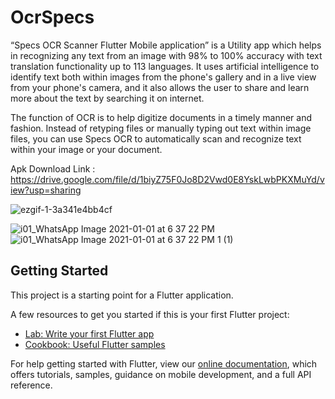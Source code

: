 # OcrSpecs

“Specs OCR Scanner Flutter Mobile application” is a Utility app which helps in recognizing any text from an image with 98% to 100% accuracy with text translation functionality up to 113 languages. It uses artificial intelligence to identify text both within images from the phone's gallery and in a live view from your phone's camera, and it also allows the user to share and learn more about the text by searching it on internet.

The function of OCR is to help digitize documents in a timely manner and fashion. Instead of retyping files or manually typing out text within image files, you can use Specs OCR to automatically scan and recognize text within your image or your document.


Apk Download Link : https://drive.google.com/file/d/1biyZ75F0Jo8D2Vwd0E8YskLwbPKXMuYd/view?usp=sharing

![ezgif-1-3a341e4bb4cf](https://user-images.githubusercontent.com/47140660/103439541-ca091c00-4c63-11eb-93d1-4d628e415f61.gif)

![i01_WhatsApp Image 2021-01-01 at 6 37 22 PM](https://user-images.githubusercontent.com/47140660/103439419-b14c3680-4c62-11eb-9b82-dfca8945a04f.jpeg)
![i01_WhatsApp Image 2021-01-01 at 6 37 22 PM 1 (1)](https://user-images.githubusercontent.com/47140660/103439421-c032e900-4c62-11eb-9780-98674acb772e.jpeg)




## Getting Started

This project is a starting point for a Flutter application.

A few resources to get you started if this is your first Flutter project:

- [Lab: Write your first Flutter app](https://flutter.dev/docs/get-started/codelab)
- [Cookbook: Useful Flutter samples](https://flutter.dev/docs/cookbook)

For help getting started with Flutter, view our
[online documentation](https://flutter.dev/docs), which offers tutorials,
samples, guidance on mobile development, and a full API reference.
